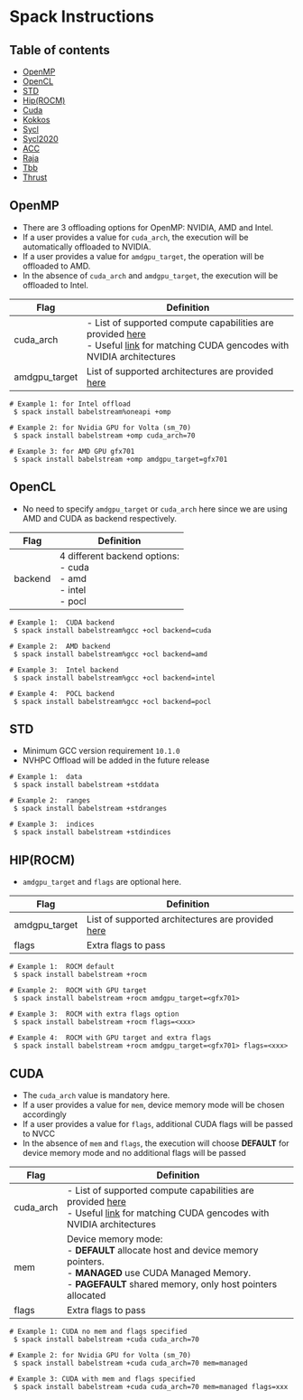 # Spack Instructions


## Table of contents
* [OpenMP](#omp)
* [OpenCL](#ocl)
* [STD](#std)
* [Hip(ROCM)](#hip)
* [Cuda](#cuda)
* [Kokkos](#kokkos)
* [Sycl](#sycl)
* [Sycl2020](#)
* [ACC](#acc)
* [Raja](#raja)
* [Tbb](#tbb)
* [Thrust](#thrust)

## OpenMP

* There are 3 offloading options for OpenMP: NVIDIA, AMD and Intel. 
* If a user provides a value for `cuda_arch`, the execution will be automatically offloaded to NVIDIA.
* If a user provides a value for `amdgpu_target`, the operation will be offloaded to AMD.
* In the absence of `cuda_arch` and `amdgpu_target`, the execution will be offloaded to Intel.

| Flag        | Definition                      | 
|-----------| ----------------------------------|
| cuda_arch     |- List of supported compute capabilities are provided [here](https://github.com/spack/spack/blob/0f271883831bec6da3fc64c92eb1805c39a9f09a/lib/spack/spack/build_systems/cuda.py#LL19C1-L47C6) <br />- Useful [link](https://arnon.dk/matching-sm-architectures-arch-and-gencode-for-various-nvidia-cards/) for matching CUDA gencodes with NVIDIA architectures| 
|amdgpu_target| List of supported architectures are provided [here](https://github.com/spack/spack/blob/0f271883831bec6da3fc64c92eb1805c39a9f09a/lib/spack/spack/build_systems/rocm.py#LL93C1-L125C19) | 


```shell
# Example 1: for Intel offload
 $ spack install babelstream%oneapi +omp 

# Example 2: for Nvidia GPU for Volta (sm_70) 
 $ spack install babelstream +omp cuda_arch=70 
 
# Example 3: for AMD GPU gfx701 
 $ spack install babelstream +omp amdgpu_target=gfx701 
```


## OpenCL

* No need to specify `amdgpu_target` or `cuda_arch` here since we are using AMD and CUDA as backend respectively.


| Flag        | Definition                      | 
|-----------| ----------------------------------|
| backend     | 4 different backend options: <br />- cuda <br />- amd <br />- intel <br />- pocl | 


```shell
# Example 1:  CUDA backend
 $ spack install babelstream%gcc +ocl backend=cuda

# Example 2:  AMD backend 
 $ spack install babelstream%gcc +ocl backend=amd
 
# Example 3:  Intel backend
 $ spack install babelstream%gcc +ocl backend=intel

# Example 4:  POCL backend
 $ spack install babelstream%gcc +ocl backend=pocl
```

## STD
* Minimum GCC version requirement `10.1.0`
* NVHPC Offload will be added in the future release 

```shell
# Example 1:  data 
 $ spack install babelstream +stddata

# Example 2:  ranges
 $ spack install babelstream +stdranges
 
# Example 3:  indices
 $ spack install babelstream +stdindices

```

## HIP(ROCM)

*  `amdgpu_target` and `flags` are optional here.


| Flag        | Definition                      | 
|-----------| ----------------------------------|
|amdgpu_target| List of supported architectures are provided [here](https://github.com/spack/spack/blob/0f271883831bec6da3fc64c92eb1805c39a9f09a/lib/spack/spack/build_systems/rocm.py#LL93C1-L125C19) | 
|flags | Extra flags to pass |



```shell
# Example 1:  ROCM default
 $ spack install babelstream +rocm

# Example 2:  ROCM with GPU target
 $ spack install babelstream +rocm amdgpu_target=<gfx701>
 
# Example 3:  ROCM with extra flags option
 $ spack install babelstream +rocm flags=<xxx>

# Example 4:  ROCM with GPU target and extra flags
 $ spack install babelstream +rocm amdgpu_target=<gfx701> flags=<xxx>
```

## CUDA

* The `cuda_arch` value is mandatory here. 
* If a user provides a value for `mem`, device memory mode will be chosen accordingly
* If a user provides a value for `flags`, additional CUDA flags will be passed to NVCC
* In the absence of `mem` and `flags`, the execution will choose **DEFAULT** for device memory mode and no additional flags will be passed


| Flag        | Definition                      | 
|-----------| ----------------------------------|
| cuda_arch     |- List of supported compute capabilities are provided [here](https://github.com/spack/spack/blob/0f271883831bec6da3fc64c92eb1805c39a9f09a/lib/spack/spack/build_systems/cuda.py#LL19C1-L47C6) <br />- Useful [link](https://arnon.dk/matching-sm-architectures-arch-and-gencode-for-various-nvidia-cards/) for matching CUDA gencodes with NVIDIA architectures| 
|mem| Device memory mode: <br />- **DEFAULT** allocate host and device memory pointers.<br />- **MANAGED** use CUDA Managed Memory.<br />- **PAGEFAULT** shared memory, only host pointers allocated | 
|flags | Extra flags to pass |

```shell
# Example 1: CUDA no mem and flags specified
 $ spack install babelstream +cuda cuda_arch=70

# Example 2: for Nvidia GPU for Volta (sm_70) 
 $ spack install babelstream +cuda cuda_arch=70 mem=managed
 
# Example 3: CUDA with mem and flags specified
 $ spack install babelstream +cuda cuda_arch=70 mem=managed flags=xxx 
```